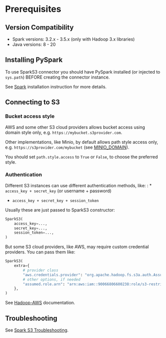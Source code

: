 <a id="spark-s3-prerequisites"></a>

# Prerequisites

## Version Compatibility

* Spark versions: 3.2.x - 3.5.x (only with Hadoop 3.x libraries)
* Java versions: 8 - 20

## Installing PySpark

To use SparkS3 connector you should have PySpark installed (or injected to `sys.path`)
BEFORE creating the connector instance.

See [Spark](../../../install/spark.md#install-spark) installation instruction for more details.

## Connecting to S3

### Bucket access style

AWS and some other S3 cloud providers allows bucket access using domain style only, e.g. `https://mybucket.s3provider.com`.

Other implementations, like Minio, by default allows path style access only, e.g. `https://s3provider.com/mybucket`
(see [MINIO_DOMAIN](https://min.io/docs/minio/linux/reference/minio-server/minio-server.html#envvar.MINIO_DOMAIN)).

You should set `path.style.access` to `True` or `False`, to choose the preferred style.

### Authentication

Different S3 instances can use different authentication methods, like:
: * `access_key + secret_key` (or username + password)
  * `access_key + secret_key + session_token`

Usually these are just passed to SparkS3 constructor:

```python
SparkS3(
    access_key=...,
    secret_key=...,
    session_token=...,
)
```

But some S3 cloud providers, like AWS, may require custom credential providers. You can pass them like:

```python
SparkS3(
    extra={
        # provider class
        "aws.credentials.provider": "org.apache.hadoop.fs.s3a.auth.AssumedRoleCredentialProvider",
        # other options, if needed
        "assumed.role.arn": "arn:aws:iam::90066806600238:role/s3-restricted",
    },
)
```

See [Hadoop-AWS](https://hadoop.apache.org/docs/stable/hadoop-aws/tools/hadoop-aws/index.html#Changing_Authentication_Providers) documentation.

## Troubleshooting

See [Spark S3 Troubleshooting](troubleshooting.md#spark-s3-troubleshooting).
